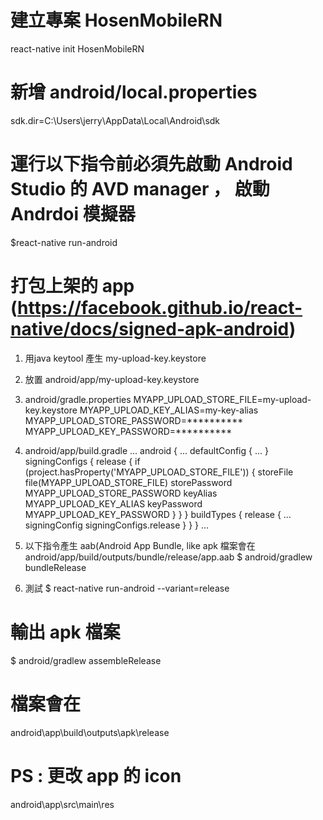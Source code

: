 # 建立專案 HosenMobileRN
react-native init HosenMobileRN

# 新增 android/local.properties
sdk.dir=C\:\\Users\\jerry\\AppData\\Local\\Android\\sdk

# 運行以下指令前必須先啟動 Android Studio 的 AVD manager ， 啟動 Andrdoi 模擬器 
$react-native run-android

# 打包上架的 app (https://facebook.github.io/react-native/docs/signed-apk-android)
1. 用java keytool 產生 my-upload-key.keystore
2. 放置 android/app/my-upload-key.keystore
3. android/gradle.properties
    MYAPP_UPLOAD_STORE_FILE=my-upload-key.keystore
    MYAPP_UPLOAD_KEY_ALIAS=my-key-alias
    MYAPP_UPLOAD_STORE_PASSWORD=**********
    MYAPP_UPLOAD_KEY_PASSWORD=**********

4. android/app/build.gradle
    ...
    android {
        ...
        defaultConfig { ... }
        signingConfigs {
            release {
                if (project.hasProperty('MYAPP_UPLOAD_STORE_FILE')) {
                    storeFile file(MYAPP_UPLOAD_STORE_FILE)
                    storePassword MYAPP_UPLOAD_STORE_PASSWORD
                    keyAlias MYAPP_UPLOAD_KEY_ALIAS
                    keyPassword MYAPP_UPLOAD_KEY_PASSWORD
                }
            }
        }
        buildTypes {
            release {
                ...
                signingConfig signingConfigs.release
            }
        }
    }
    ...
5. 以下指令產生 aab(Android App Bundle, like apk 檔案會在 android/app/build/outputs/bundle/release/app.aab
$ android/gradlew bundleRelease

6. 測試 $ react-native run-android --variant=release

# 輸出 apk 檔案
$ android/gradlew assembleRelease

# 檔案會在
 android\app\build\outputs\apk\release

# PS : 更改 app 的 icon 
android\app\src\main\res